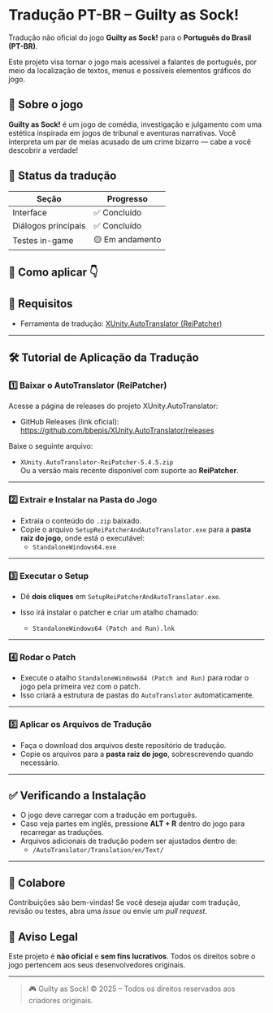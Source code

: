 # Tradução PT-BR – Guilty as Sock!

Tradução não oficial do jogo **Guilty as Sock!** para o **Português do Brasil (PT-BR)**.

Este projeto visa tornar o jogo mais acessível a falantes de português, por meio da localização de textos, menus e possíveis elementos gráficos do jogo.

## 🧦 Sobre o jogo

**Guilty as Sock!** é um jogo de comédia, investigação e julgamento com uma estética inspirada em jogos de tribunal e aventuras narrativas. Você interpreta um par de meias acusado de um crime bizarro — cabe a você descobrir a verdade!


## 🚧 Status da tradução

| Seção                     | Progresso |
|---------------------------|-----------|
| Interface                 | ✅ Concluído |
| Diálogos principais       | ✅ Concluído |
| Testes in-game            | 🟡 Em andamento |

## 🔧 Como aplicar 👇

## 📌 Requisitos

- Ferramenta de tradução: [XUnity.AutoTranslator (ReiPatcher)](https://github.com/bbepis/XUnity.AutoTranslator/releases)

---

## 🛠️ Tutorial de Aplicação da Tradução

### 1️⃣ Baixar o AutoTranslator (ReiPatcher)

Acesse a página de releases do projeto XUnity.AutoTranslator:

- GitHub Releases (link oficial):  
  https://github.com/bbepis/XUnity.AutoTranslator/releases

Baixe o seguinte arquivo:

- `XUnity.AutoTranslator-ReiPatcher-5.4.5.zip`  
  Ou a versão mais recente disponível com suporte ao **ReiPatcher**.

---

### 2️⃣ Extrair e Instalar na Pasta do Jogo

- Extraia o conteúdo do `.zip` baixado.
- Copie o arquivo `SetupReiPatcherAndAutoTranslator.exe` para a **pasta raiz do jogo**, onde está o executável:
  - `StandaloneWindows64.exe`

---

### 3️⃣ Executar o Setup

- Dê **dois cliques** em `SetupReiPatcherAndAutoTranslator.exe`.
- Isso irá instalar o patcher e criar um atalho chamado:

  - `StandaloneWindows64 (Patch and Run).lnk`

---

### 4️⃣ Rodar o Patch

- Execute o atalho `StandaloneWindows64 (Patch and Run)` para rodar o jogo pela primeira vez com o patch.
- Isso criará a estrutura de pastas do `AutoTranslator` automaticamente.

---

### 5️⃣ Aplicar os Arquivos de Tradução

- Faça o download dos arquivos deste repositório de tradução.
- Copie os arquivos para a **pasta raiz do jogo**, sobrescrevendo quando necessário.

---

## ✅ Verificando a Instalação

- O jogo deve carregar com a tradução em português.
- Caso veja partes em inglês, pressione **ALT + R** dentro do jogo para recarregar as traduções.
- Arquivos adicionais de tradução podem ser ajustados dentro de:
  - `/AutoTranslator/Translation/en/Text/`

---


## 🤝 Colabore

Contribuições são bem-vindas! Se você deseja ajudar com tradução, revisão ou testes, abra uma *issue* ou envie um *pull request*.

## 📜 Aviso Legal

Este projeto é **não oficial** e **sem fins lucrativos**. Todos os direitos sobre o jogo pertencem aos seus desenvolvedores originais.

---

> 🎮 Guilty as Sock! © 2025 – Todos os direitos reservados aos criadores originais.
